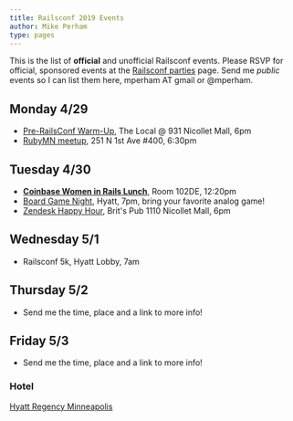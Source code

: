 ```yaml
---
title: Railsconf 2019 Events
author: Mike Perham
type: pages
---
```


This is the list of **official** and unofficial Railsconf events. Please RSVP for official,
sponsored events at the [Railsconf parties](https://railsconf.com/parties) page.
Send me *public* events so I can list them here, mperham AT gmail or @mperham.

## Monday 4/29

* [Pre-RailsConf Warm-Up](https://www.eventbrite.com/e/pre-railsconf-warm-up-registration-60456294404), The Local @ 931 Nicollet Mall, 6pm
* [RubyMN meetup](https://www.meetup.com/ruby-mn/events/lvdntqyzgbdc/), 251 N 1st Ave #400, 6:30pm

## Tuesday 4/30

* **[Coinbase Women in Rails Lunch](https://www.eventbrite.com/e/women-in-rails-lunch-hosted-by-coinbase-tickets-59444121969)**, Room 102DE, 12:20pm
* [Board Game Night](https://ti.to/contributed-systems/railsconf-2019-board-game-night), Hyatt, 7pm, bring your favorite analog game!
* [Zendesk Happy Hour](https://www.eventbrite.com/e/zendesk-hosted-happy-hour-rails-conference-tickets-60543653698), Brit's Pub 1110 Nicollet Mall, 6pm

## Wednesday 5/1

* Railsconf 5k, Hyatt Lobby, 7am

## Thursday 5/2

* Send me the time, place and a link to more info!

## Friday 5/3

* Send me the time, place and a link to more info!


### Hotel

[Hyatt Regency Minneapolis](https://www.hyatt.com/en-US/hotel/minnesota/hyatt-regency-minneapolis/msprm)
